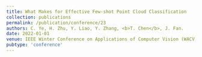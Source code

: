 ```yaml
---
title: What Makes for Effective Few-shot Point Cloud Classification
collection: publications
permalink: /publication/conference/23
authors: C. Ye, H. Zhu, Y. Liao, Y. Zhang, <b>T. Chen</b>, J. Fan.
date: 2022-01-01
venue: IEEE Winter Conference on Applications of Computer Vision (WACV)
pubtype: 'conference'
---
```


<!-- paperurl: 'http://academicpages.github.io/files/paper1.pdf'
citation: 'Your Name, You. (2009). &quot;Paper Title Number 1.&quot; <i>Journal 1</i>. 1(1).' -->
<!-- [Download paper here](http://academicpages.github.io/files/paper1.pdf) -->
